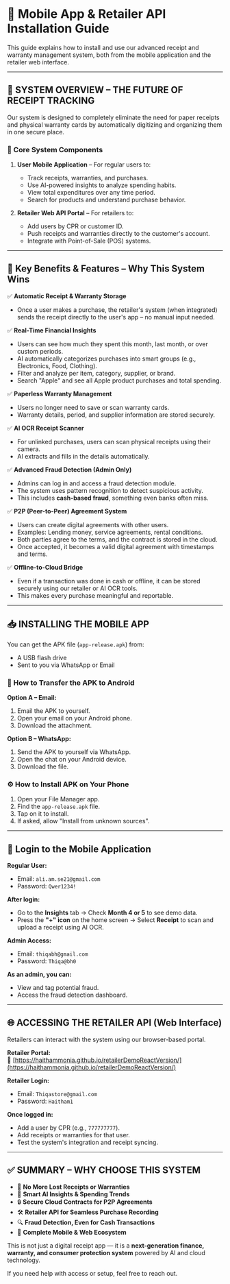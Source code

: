 # 📱 Mobile App & Retailer API Installation Guide  

This guide explains how to install and use our advanced receipt and warranty management system, both from the mobile application and the retailer web interface.  

---

## 🧠 SYSTEM OVERVIEW – THE FUTURE OF RECEIPT TRACKING  
Our system is designed to completely eliminate the need for paper receipts and physical warranty cards by automatically digitizing and organizing them in one secure place.  

### 🌟 Core System Components  

1. **User Mobile Application** – For regular users to:  
   - Track receipts, warranties, and purchases.  
   - Use AI-powered insights to analyze spending habits.  
   - View total expenditures over any time period.  
   - Search for products and understand purchase behavior.  

2. **Retailer Web API Portal** – For retailers to:  
   - Add users by CPR or customer ID.  
   - Push receipts and warranties directly to the customer's account.  
   - Integrate with Point-of-Sale (POS) systems.  

---

## 🚀 Key Benefits & Features – Why This System Wins  

✅ **Automatic Receipt & Warranty Storage**  
   - Once a user makes a purchase, the retailer's system (when integrated) sends the receipt directly to the user's app – no manual input needed.  

✅ **Real-Time Financial Insights**  
   - Users can see how much they spent this month, last month, or over custom periods.  
   - AI automatically categorizes purchases into smart groups (e.g., Electronics, Food, Clothing).  
   - Filter and analyze per item, category, supplier, or brand.  
   - Search "Apple" and see all Apple product purchases and total spending.  

✅ **Paperless Warranty Management**  
   - Users no longer need to save or scan warranty cards.  
   - Warranty details, period, and supplier information are stored securely.  

✅ **AI OCR Receipt Scanner**  
   - For unlinked purchases, users can scan physical receipts using their camera.  
   - AI extracts and fills in the details automatically.  

✅ **Advanced Fraud Detection (Admin Only)**  
   - Admins can log in and access a fraud detection module.  
   - The system uses pattern recognition to detect suspicious activity.  
   - This includes **cash-based fraud**, something even banks often miss.  

✅ **P2P (Peer-to-Peer) Agreement System**  
   - Users can create digital agreements with other users.  
   - Examples: Lending money, service agreements, rental conditions.  
   - Both parties agree to the terms, and the contract is stored in the cloud.  
   - Once accepted, it becomes a valid digital agreement with timestamps and terms.  

✅ **Offline-to-Cloud Bridge**  
   - Even if a transaction was done in cash or offline, it can be stored securely using our retailer or AI OCR tools.  
   - This makes every purchase meaningful and reportable.  

---

## 📥 INSTALLING THE MOBILE APP  

You can get the APK file (`app-release.apk`) from:  
- A USB flash drive  
- Sent to you via WhatsApp or Email  

### 📲 How to Transfer the APK to Android  

**Option A – Email:**  
1. Email the APK to yourself.  
2. Open your email on your Android phone.  
3. Download the attachment.  

**Option B – WhatsApp:**  
1. Send the APK to yourself via WhatsApp.  
2. Open the chat on your Android device.  
3. Download the file.  

### ⚙️ How to Install APK on Your Phone  
1. Open your File Manager app.  
2. Find the `app-release.apk` file.  
3. Tap on it to install.  
4. If asked, allow "Install from unknown sources".  

---

## 🔐 Login to the Mobile Application  

**Regular User:**  
- Email: `ali.am.se21@gmail.com`  
- Password: `Qwer1234!`  

**After login:**  
- Go to the **Insights** tab → Check **Month 4 or 5** to see demo data.  
- Press the **"+" icon** on the home screen → Select **Receipt** to scan and upload a receipt using AI OCR.  

**Admin Access:**  
- Email: `thiqabh@gmail.com`  
- Password: `Thiqa@bh0`  

**As an admin, you can:**  
- View and tag potential fraud.  
- Access the fraud detection dashboard.  

---

## 🌐 ACCESSING THE RETAILER API (Web Interface)  

Retailers can interact with the system using our browser-based portal.  

**Retailer Portal:**  
🔗 [https://haithammonia.github.io/retailerDemoReactVersion/](https://haithammonia.github.io/retailerDemoReactVersion/)  

**Retailer Login:**  
- Email: `Thiqastore@gmail.com`  
- Password: `Haitham1`  

**Once logged in:**  
- Add a user by CPR (e.g., `777777777`).  
- Add receipts or warranties for that user.  
- Test the system's integration and receipt syncing.  

---

## ✅ SUMMARY – WHY CHOOSE THIS SYSTEM  

- 📂 **No More Lost Receipts or Warranties**  
- 🧠 **Smart AI Insights & Spending Trends**  
- 🔒 **Secure Cloud Contracts for P2P Agreements**  
- 🛠️ **Retailer API for Seamless Purchase Recording**  
- 🔍 **Fraud Detection, Even for Cash Transactions**  
- 📱 **Complete Mobile & Web Ecosystem**  

This is not just a digital receipt app — it is a **next-generation finance, warranty, and consumer protection system** powered by AI and cloud technology.  

If you need help with access or setup, feel free to reach out.
